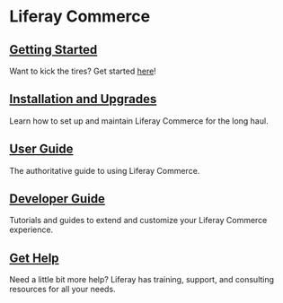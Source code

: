 # Liferay Commerce

## [Getting Started](./installation-and-deployment/quick-start-guide/README.md)

Want to kick the tires? Get started [here](./installation-and-deployment/quick-start-guide/README.md)!

## [Installation and Upgrades](./installation-and-upgrades/README.md)

Learn how to set up and maintain Liferay Commerce for the long haul.

## [User Guide](./user-guide/README.md)

The authoritative guide to using Liferay Commerce.

## [Developer Guide](./developer-guide/README.md)

Tutorials and guides to extend and customize your Liferay Commerce experience.

## [Get Help](./get-help/README.md)

Need a little bit more help? Liferay has training, support, and consulting resources for all your needs.
